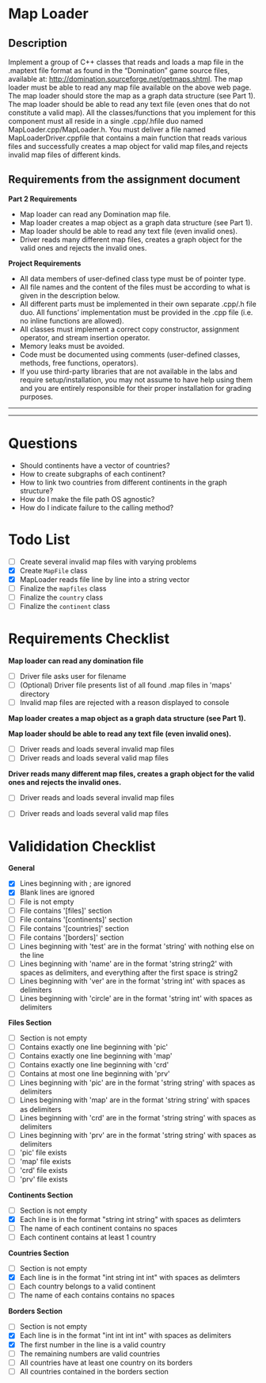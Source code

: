 # Map Loader

## Description

Implement a group of C++ classes that reads and loads a map file in the .maptext file format as found in the “Domination” game source files, available at: http://domination.sourceforge.net/getmaps.shtml. The map loader must be able to read any map file available on the above web page. The map loader should store the map as a graph data structure (see Part 1). The map loader should be able to read any text file (even ones that do not constitute a valid map). All the classes/functions that you implement for this component must all reside in a single .cpp/.hfile duo named MapLoader.cpp/MapLoader.h. You must deliver a file named MapLoaderDriver.cppfile that contains a main function that reads various files and successfully creates a map object for valid map files,and rejects invalid map files of different kinds.

## Requirements from the assignment document

**Part 2 Requirements**
- Map loader can read any Domination map file.
- Map loader creates a map object as a graph data structure (see Part 1).
- Map loader should be able to read any text file (even invalid ones).
- Driver reads many different map files, creates a graph object for the valid ones and rejects the invalid ones.

**Project Requirements**
- All data members of user-defined class type must be of pointer type.
- All file names and the content of the files must be according to what is given in the description below.
- All different parts must be implemented in their own separate .cpp/.h file duo. All functions’ implementation must be provided in the .cpp file (i.e. no inline functions are allowed).
- All classes must implement a correct copy constructor, assignment operator, and stream insertion operator.
- Memory leaks must be avoided.
- Code must be documented using comments (user-defined classes, methods, free functions, operators).
- If you use third-party libraries that are not available in the labs and require setup/installation, you may not assume to have help using them and you are entirely responsible for their proper installation for grading purposes.

---
---

# Questions
- Should continents have a vector of countries?
- How to create subgraphs of each continent?
- How to link two countries from different continents in the graph structure?
- How do I make the file path OS agnostic?
- How do I indicate failure to the calling method?

# Todo List
- [ ] Create several invalid map files with varying problems
- [x] Create `MapFile` class
- [x] MapLoader reads file line by line into a string vector
- [ ] Finalize the `mapfiles` class
- [ ] Finalize the `country` class
- [ ] Finalize the `continent` class

# Requirements Checklist
**Map loader can read any domination file**
- [ ] Driver file asks user for filename
- [ ] (Optional) Driver file presents list of all found .map files in 'maps' directory
- [ ] Invalid map files are rejected with a reason displayed to console

**Map loader creates a map object as a graph data structure (see Part 1).**


**Map loader should be able to read any text file (even invalid ones).**
- [ ] Driver reads and loads several invalid map files
- [ ] Driver reads and loads several valid map files

**Driver reads many different map files, creates a graph object for the valid ones and rejects the invalid ones.**
- [ ] Driver reads and loads several invalid map files
- [ ] Driver reads and loads several valid map files


# Valididation Checklist
**General**
- [x] Lines beginning with ; are ignored
- [x] Blank lines are ignored
- [ ] File is not empty
- [ ] File contains '[files]' section
- [ ] File contains '[continents]' section
- [ ] File contains '[countries]' section
- [ ] File contains '[borders]' section
- [ ] Lines beginning with 'test' are in the format 'string' with nothing else on the line
- [ ] Lines beginning with 'name' are in the format 'string string2' with spaces as delimiters, and everything after the first space is string2
- [ ] Lines beginning with 'ver' are in the format 'string int' with spaces as delimiters
- [ ] Lines beginning with 'circle' are in the format 'string int' with spaces as delimiters

**Files Section**
- [ ] Section is not empty
- [ ] Contains exactly one line beginning with 'pic'
- [ ] Contains exactly one line beginning with 'map'
- [ ] Contains exactly one line beginning with 'crd'
- [ ] Contains at most one line beginning with 'prv'
- [ ] Lines beginning with 'pic' are in the format 'string string' with spaces as delimiters
- [ ] Lines beginning with 'map' are in the format 'string string' with spaces as delimiters
- [ ] Lines beginning with 'crd' are in the format 'string string' with spaces as delimiters
- [ ] Lines beginning with 'prv' are in the format 'string string' with spaces as delimiters
- [ ] 'pic' file exists
- [ ] 'map' file exists
- [ ] 'crd' file exists
- [ ] 'prv' file exists

**Continents Section**
- [ ] Section is not empty
- [x] Each line is in the format "string int string" with spaces as delimters
- [ ] The name of each continent contains no spaces
- [ ] Each continent contains at least 1 country

**Countries Section**
- [ ] Section is not empty
- [x] Each line is in the format "int string int int" with spaces as delimters
- [ ] Each country belongs to a valid continent
- [ ] The name of each contains contains no spaces

**Borders Section**
- [ ] Section is not empty
- [x] Each line is in the format "int int int int" with spaces as delimiters
- [x] The first number in the line is a valid country
- [ ] The remaining numbers are valid countries
- [ ] All countries have at least one country on its borders
- [ ] All countries contained in the borders section